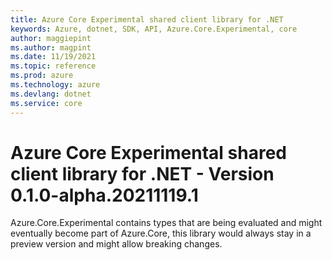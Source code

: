 ```yaml
---
title: Azure Core Experimental shared client library for .NET
keywords: Azure, dotnet, SDK, API, Azure.Core.Experimental, core
author: maggiepint
ms.author: magpint
ms.date: 11/19/2021
ms.topic: reference
ms.prod: azure
ms.technology: azure
ms.devlang: dotnet
ms.service: core
---
```


# Azure Core Experimental shared client library for .NET - Version 0.1.0-alpha.20211119.1 


Azure.Core.Experimental contains types that are being evaluated and might eventually become part of Azure.Core, this library would always stay in a preview version and might allow breaking changes.


